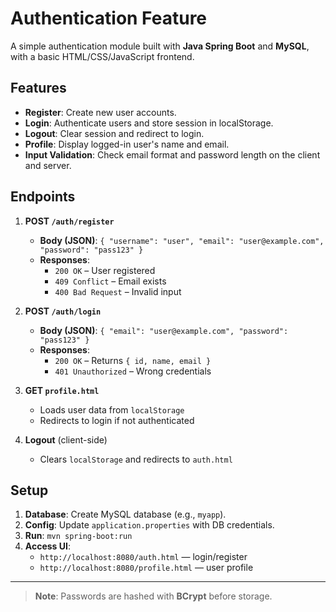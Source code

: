 # Authentication Feature

A simple authentication module built with **Java Spring Boot** and **MySQL**, with a basic HTML/CSS/JavaScript frontend.

## Features

- **Register**: Create new user accounts.
- **Login**: Authenticate users and store session in localStorage.
- **Logout**: Clear session and redirect to login.
- **Profile**: Display logged-in user's name and email.
- **Input Validation**: Check email format and password length on the client and server.

## Endpoints

1. **POST `/auth/register`**
   - **Body (JSON)**: `{ "username": "user", "email": "user@example.com", "password": "pass123" }`
   - **Responses**:
     - `200 OK` – User registered
     - `409 Conflict` – Email exists
     - `400 Bad Request` – Invalid input

2. **POST `/auth/login`**
   - **Body (JSON)**: `{ "email": "user@example.com", "password": "pass123" }`
   - **Responses**:
     - `200 OK` – Returns `{ id, name, email }`
     - `401 Unauthorized` – Wrong credentials

3. **GET `profile.html`**
   - Loads user data from `localStorage`
   - Redirects to login if not authenticated

4. **Logout** (client-side)
   - Clears `localStorage` and redirects to `auth.html`

## Setup

1. **Database**: Create MySQL database (e.g., `myapp`).
2. **Config**: Update `application.properties` with DB credentials.
3. **Run**: `mvn spring-boot:run`
4. **Access UI**:
   - `http://localhost:8080/auth.html` — login/register
   - `http://localhost:8080/profile.html` — user profile

---

> **Note**: Passwords are hashed with **BCrypt** before storage.

